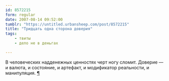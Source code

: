```yaml
---
id: 8572215
form: regular
date: 2007-08-14 09:52:00
tumblr: "https://untitled.urbansheep.com/post/8572215"
title: "Тридцать одна сторона доверия"
tags:
    - твиты
    - дело не в деньгах

---
```


<p>В человеческих надденежных ценностях черт ногу сломит. Доверие — и валюта, и состояние, и артефакт, и модификатор реальности, и манипуляция. <a href="http://twitter.com/urbansheep/statuses/204889282">¶</a></p>

